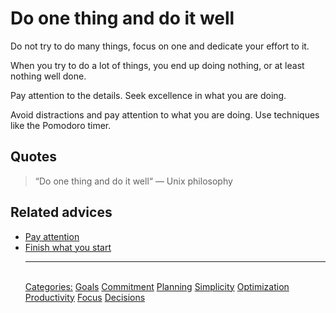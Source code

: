 # Do one thing and do it well

Do not try to do many things, focus on one and dedicate your effort to it.

When you try to do a lot of things, you end up doing nothing, or at least nothing well done.

Pay attention to the details. Seek excellence in what you are doing.

Avoid distractions and pay attention to what you are doing. Use techniques like the Pomodoro timer.

## Quotes

> “Do one thing and do it well“ — Unix philosophy

## Related advices

- [Pay attention](../Pay%20attention/index.md)
- [Finish what you start](../Finish%20what%20you%20start/index.md)<hr/><br/>[Categories:](../Categories/index.md) [Goals](../Categories/Goals.md) [Commitment](../Categories/Commitment.md) [Planning](../Categories/Planning.md) [Simplicity](../Categories/Simplicity.md) [Optimization](../Categories/Optimization.md) [Productivity](../Categories/Productivity.md) [Focus](../Categories/Focus.md) [Decisions](../Categories/Decisions.md)